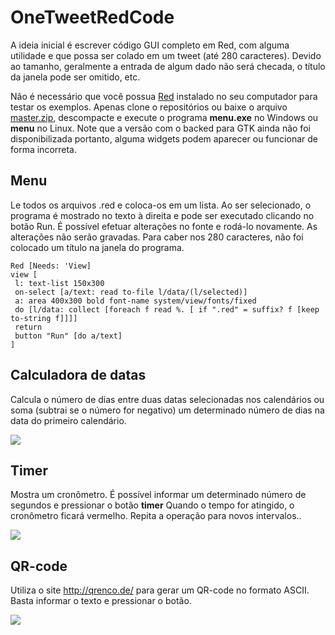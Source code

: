 # OneTweetRedCode

A ideia inicial é escrever código GUI completo em Red, com alguma utilidade e que possa ser colado em um tweet (até 280 caracteres). Devido ao tamanho, geralmente a entrada de algum dado não será checada, o título da janela pode ser omitido, etc. 

Não é necessário que você possua [Red](https://www.red-lang.org/) instalado no seu computador para testar os exemplos. Apenas clone o repositórios ou baixe o arquivo [master.zip](https://github.com/guaracy/OneTweetRedCode/archive/master.zip), descompacte e execute o programa **menu.exe** no Windows ou **menu** no Linux. Note que a versão com o backed para GTK ainda não foi disponibilizada portanto, alguma widgets podem aparecer ou funcionar de forma incorreta.

## Menu

Le todos os arquivos .red e coloca-os em um lista. Ao ser selecionado, o programa é mostrado no texto à direita e pode ser executado clicando no botão Run. É possível efetuar alterações no fonte e rodá-lo novamente. As alterações não serão gravadas. Para caber nos 280 caracteres, não foi colocado um título na janela do programa.

```red
Red [Needs: 'View]
view [
 l: text-list 150x300
 on-select [a/text: read to-file l/data/(l/selected)]
 a: area 400x300 bold font-name system/view/fonts/fixed
 do [l/data: collect [foreach f read %. [ if ".red" = suffix? f [keep to-string f]]]]
 return
 button "Run" [do a/text]
]
```

## Calculadora de datas

Calcula o número de dias entre duas datas selecionadas nos calendários ou soma (subtrai se o número for negativo) um determinado número de dias na data do primeiro calendário.

![](https://github.com/guaracy/Red/blob/master/OneTweetCode/datecalc.gif)

## Timer

Mostra um cronômetro. É possível informar um determinado número de segundos e pressionar o botão **timer** Quando o tempo for atingido, o cronômetro ficará vermelho. Repita a operação para novos intervalos.. 

![](https://github.com/guaracy/Red/blob/master/OneTweetCode/timer.gif)

## QR-code

Utiliza o site http://qrenco.de/ para gerar um QR-code no formato ASCII. Basta informar o texto e pressionar o botão.

![](https://github.com/guaracy/Red/blob/master/OneTweetCode/qrcode.gif)

